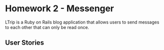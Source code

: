 # Homework 2 - Messenger

LTrip is a Ruby on Rails blog application that allows users to send messages to each other that can only be read once.

## User Stories

